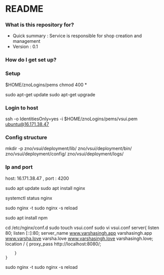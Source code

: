 # README #

### What is this repository for? ###

* Quick summary : Service is responsible for shop creation and management
* Version : 0.1

### How do I get set up? ###


### Setup
$HOME/znoLogins/pems chmod 400 *

sudo apt-get update
sudo apt-get upgrade

### Login to host
ssh -o IdentitiesOnly=yes -i $HOME/znoLogins/pems/vsui.pem ubuntu@16.171.38.47

### Config structure
mkdir -p zno/vsui/deployment/lib/ zno/vsui/deployment/bin/ zno/vsui/deployment/config/ zno/vsui/deployment/logs/

### Ip and port
host: 16.171.38.47 , port : 4200

sudo apt update
sudo apt install nginx

systemctl status nginx

sudo nginx -t
sudo nginx -s reload

sudo apt install npm

cd /etc/nginx/conf.d
   sudo touch vsui.conf
   sudo vi vsui.conf
    server{
        listen 80;
        listen [::]:80; 
        server_name www.varshasingh.app varshasingh.app www.varsha.love varsha.love www.varshasingh.love varshasingh.love;
        location / {
                proxy_pass http://localhost:8080/;

        }
    }

sudo nginx -t
sudo nginx -s reload